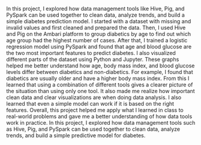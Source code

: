 In this project, I explored how data management tools like Hive, Pig, and PySpark can be used together to clean data, analyze trends, and build a simple diabetes prediction model.
I started with a dataset with missing and invalid values and first cleaned and prepared the data. Then, I used Hive and Pig on the Ambari platform to group diabetics by age to find out which age group had the highest number of cases. After that, I trained a logistic regression model using PySpark and found that age and blood glucose are the two most important features to predict diabetes.
I also visualized different parts of the dataset using Python and Jupyter. These graphs helped me better understand how age, body mass index, and blood glucose levels differ between diabetics and non-diabetics. For example, I found that diabetics are usually older and have a higher body mass index.
From this I learned that using a combination of different tools gives a clearer picture of the situation than using only one tool. It also made me realize how important clean data and clear visualizations are when doing data analysis. I also learned that even a simple model can work if it is based on the right features.
Overall, this project helped me apply what I learned in class to real-world problems and gave me a better understanding of how data tools work in practice. In this project, I explored how data management tools such as Hive, Pig, and PySpark can be used together to clean data, analyze trends, and build a simple predictive model for diabetes.
